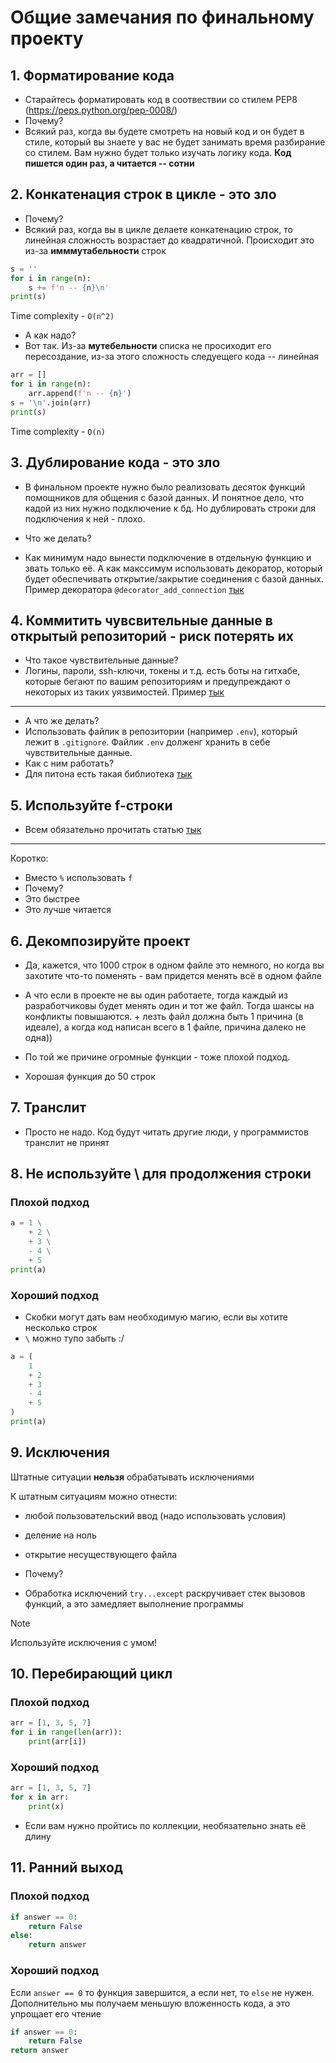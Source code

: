 # Общие замечания по финальному проекту

## 1. Форматирование кода
- Старайтесь форматировать код в соотвествии со стилем PEP8 (https://peps.python.org/pep-0008/)
- Почему?
- Всякий раз, когда вы будете смотреть на новый код и он будет в стиле, который вы знаете у вас не будет занимать время разбирание со стилем. Вам нужно будет только изучать логику кода. **Код пишется один раз, а читается -- сотни**

## 2. Конкатенация строк в цикле - это зло
- Почему?
- Всякий раз, когда вы в цикле делаете конкатенацию строк, то линейная сложность возрастает до квадратичной. Происходит это из-за **имммутабельности** строк
```python
s = ''
for i in range(n):
    s += f'n -- {n}\n'
print(s)
```
Time complexity - `O(n^2)`

- А как надо?
- Вот так. Из-за **мутебельности** списка не просиходит его пересоздание, из-за этого сложность следуещего кода -- линейная
```python
arr = []
for i in range(n):
    arr.append(f'n -- {n}')
s = '\n'.join(arr)
print(s)
```
Time complexity - `O(n)`

## 3. Дублирование кода - это зло

- В финальном проекте нужно было реализовать десяток функций помощников для общения с базой данных. И понятное дело, что кадой из них нужно подключение к бд. Но дублировать строки для подключения к ней - плохо. 

- Что же делать?
- Как минимум надо вынести подключение в отдельную функцию и звать только её. А как макссимум использовать декоратор, который будет обеспечивать открытие/закрытие соединения с базой данных. Пример декоратора `@decorator_add_connection` [тык](https://github.com/thehighestmath/umschool-final-task/blob/master/example/db_adapter.py#L8)

## 4. Коммитить чувсвительные данные в открытый репозиторий - риск потерять их
- Что такое чувствительные данные?
- Логины, пароли, ssh-ключи, токены и т.д. есть боты на гитхабе, которые бегают по вашим репозиториям и предупреждают о некоторых из таких уязвимостей. Пример [тык](https://github.com/thehighestmath/umschool-final-task/security/secret-scanning/1)

---

- А что же делать?
- Использовать файлик в репозитории (например `.env`), который лежит в `.gitignore`. Файлик `.env` долженг хранить в себе чувствительные данные. 
- Как с ним работать?
- Для питона есть такая библиотека [тык](https://pypi.org/project/python-dotenv/)

## 5. Используйте f-строки
- Всем обязательно прочитать статью [тык](https://habr.com/ru/articles/462179/)
---
Коротко:
- Вместо `%` использовать `f`
- Почему?
- Это быстрее
- Это лучше читается

## 6. Декомпозируйте проект
- Да, кажется, что 1000 строк в одном файле это немного, но когда вы захотите что-то поменять - вам придется менять всё в одном файле
- А что если в проекте не вы один работаете, тогда каждый из разработчиковы будет менять один и тот же файл. Тогда шансы на конфликты повышаются. + лезть файл должна быть 1 причина (в идеале), а когда код написан всего в 1 файле, причина далеко не одна))

- По той же причине огромные функции - тоже плохой подход.
- Хорошая функция до 50 строк

## 7. Транслит
- Просто не надо. Код будут читать другие люди, у программистов транслит не принят

## 8. Не используйте \ для продолжения строки
### Плохой подход
```python
a = 1 \
    + 2 \
    + 3 \
    - 4 \
    + 5
print(a)
```

### Хороший подход
- Скобки могут дать вам необходимую магию, если вы хотите несколько строк
- `\` можно тупо забыть :/
```python
a = (
    1
    + 2
    + 3
    - 4
    + 5
) 
print(a)
```

## 9. Исключения
Штатные ситуации **нельзя** обрабатывать исключениями

К штатным ситуациям можно отнести:
- любой пользовательский ввод (надо использовать условия)
- деление на ноль
- открытие несуществующего файла

- Почему?
- Обработка исключений `try...except` раскручивает стек вызовов функций, а это замедляет выполнение программы

> [!NOTE]
> Используйте исключения с умом!


## 10. Перебирающий цикл
### Плохой подход
```python
arr = [1, 3, 5, 7]
for i in range(len(arr)):
    print(arr[i])
```

### Хороший подход
```python
arr = [1, 3, 5, 7]
for x in arr:
    print(x)
```
- Если вам нужно пройтись по коллекции, необязательно знать её длину

## 11. Ранний выход
### Плохой подход
```python
if answer == 0:
    return False
else:
    return answer
```

### Хороший подход
Если `answer == 0` то функция завершится, а если нет, то `else` не нужен. Дополнительно мы получаем меньшую вложенность кода, а это упрощает его чтение
```python
if answer == 0:
    return False
return answer
```